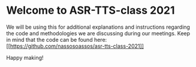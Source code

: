 # Welcome to ASR-TTS-class 2021

We will be using this for additional explanations and instructions regarding the code and methodologies we are discussing during our meetings. 
Keep in mind that the code can be found here: [[https://github.com/nassosoassos/asr-tts-class-2021]] 

Happy making! 